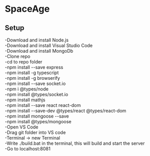 # SpaceAge

## Setup

-Download and install Node.js <br />
-Download and install Visual Studio Code <br />
-Download and install MongoDb <br />
-Clone repo <br />
-cd to repo folder <br />
-npm install --save express <br />
-npm install -g typescript <br />
-npm install -g browserify <br />
-npm install --save socket.io <br />
-npm i @types/node <br />
-npm install @types/socket.io <br />
-npm install mathjs <br />
-npm install --save react react-dom <br />
-npm install --save-dev @types/react @types/react-dom <br />
-npm install mongoose --save <br />
-npm install @types/mongoose <br />
-Open VS Code <br />
-Drag git folder into VS code <br />
-Terminal -> new Terminal <br />
-Write ./build.bat in the terminal, this will build and start the server <br />
-Go to localhost:8081 <br />
